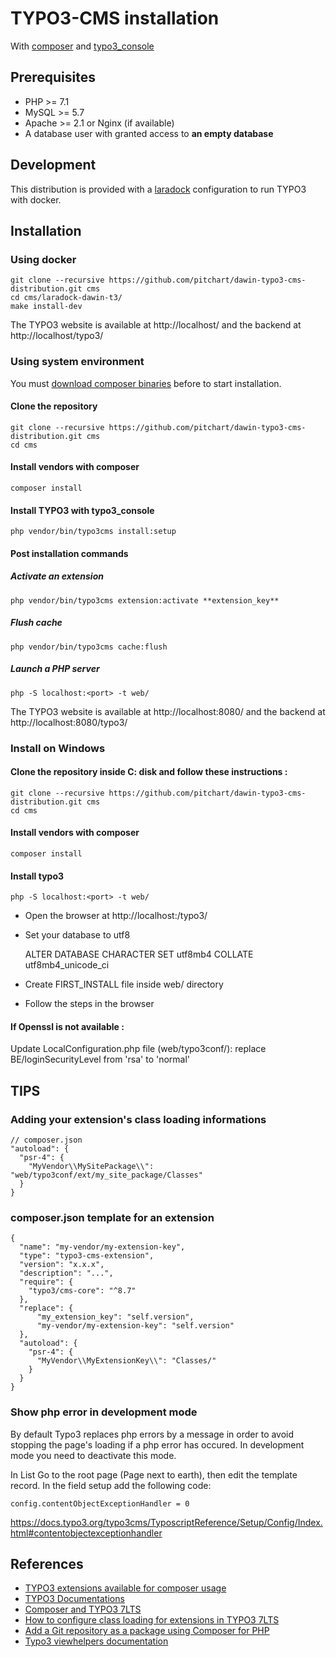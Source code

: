 # TYPO3-CMS installation

With [composer](https://getcomposer.org/) and [typo3_console](https://packagist.org/packages/helhum/typo3-console)

## Prerequisites

- PHP >= 7.1
- MySQL >= 5.7
- Apache >= 2.1 or Nginx (if available)
- A database user with granted access to **an empty database**

## Development

This distribution is provided with a [laradock](http://laradock.io/) configuration to run TYPO3 with docker.

## Installation

### Using docker

    git clone --recursive https://github.com/pitchart/dawin-typo3-cms-distribution.git cms
    cd cms/laradock-dawin-t3/
    make install-dev

The TYPO3 website is available at http://localhost/ and the backend at http://localhost/typo3/

### Using system environment

You must [download composer binaries](https://getcomposer.org/download/) before to start installation.

#### Clone the repository

    git clone --recursive https://github.com/pitchart/dawin-typo3-cms-distribution.git cms
    cd cms

#### Install vendors with composer

    composer install

#### Install TYPO3 with typo3_console

    php vendor/bin/typo3cms install:setup

#### Post installation commands

##### Activate an extension

    php vendor/bin/typo3cms extension:activate **extension_key**

##### Flush cache

    php vendor/bin/typo3cms cache:flush

##### Launch a PHP server

    php -S localhost:<port> -t web/

The TYPO3 website is available at http://localhost:8080/ and the backend at http://localhost:8080/typo3/

### Install on Windows 


#### Clone the repository inside C: disk and follow these instructions :

    git clone --recursive https://github.com/pitchart/dawin-typo3-cms-distribution.git cms
    cd cms

#### Install vendors with composer

    composer install
	
#### Install typo3	

	php -S localhost:<port> -t web/

- Open the browser at http://localhost:<port>/typo3/
- Set your database to utf8

	ALTER DATABASE CHARACTER SET utf8mb4 COLLATE utf8mb4_unicode_ci

- Create FIRST_INSTALL file inside web/ directory
- Follow the steps in the browser

#### If Openssl is not available :

Update LocalConfiguration.php file (web/typo3conf/): replace BE/loginSecurityLevel from 'rsa' to 'normal' 


## TIPS

### Adding your extension's class loading informations

    // composer.json
    "autoload": {
      "psr-4": {
        "MyVendor\\MySitePackage\\": "web/typo3conf/ext/my_site_package/Classes"
      }
    }

### composer.json template for an extension

    {
      "name": "my-vendor/my-extension-key",
      "type": "typo3-cms-extension",
      "version": "x.x.x",
      "description": "...",
      "require": {
        "typo3/cms-core": "^8.7"
      },
      "replace": {
          "my_extension_key": "self.version",
          "my-vendor/my-extension-key": "self.version"
      },
      "autoload": {
        "psr-4": {
          "MyVendor\\MyExtensionKey\\": "Classes/"
        }
      }
    }
    
### Show php error in development mode

By default Typo3 replaces php errors by a message in order to avoid stopping the page's loading if a php error has occured.
In development mode you need to deactivate this mode.

In List Go to the root page (Page next to earth), then edit the template record. 
In the field setup add the following code:

    config.contentObjectExceptionHandler = 0
    
https://docs.typo3.org/typo3cms/TyposcriptReference/Setup/Config/Index.html#contentobjectexceptionhandler

## References
- [TYPO3 extensions available for composer usage](https://composer.typo3.org/satis.html)
- [TYPO3 Documentations](https://docs.typo3.org/typo3cms/References.html)
- [Composer and TYPO3 7LTS](https://usetypo3.com/typo3-and-composer.html)
- [How to configure class loading for extensions in TYPO3 7LTS](http://insight.helhum.io/post/130876393595/how-to-configure-class-loading-for-extensions-in)
- [Add a Git repository as a package using Composer for PHP](http://www.andrew-kirkpatrick.com/2012/10/add-a-git-repository-as-a-package-using-composer-for-php/)
- [Typo3 viewhelpers documentation](https://fluidtypo3.org/viewhelpers.html)
